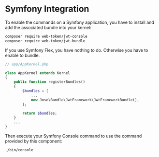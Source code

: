 Symfony Integration
===================

To enable the commands on a Symfony application, you have to install and add the associated bundle into your kernel:

```sh
composer require web-token/jwt-console
composer require web-token/jwt-bundle
```

If you use Symfony Flex, you have nothing to do. Otherwise you have to enable to bundle.

```php
// app/AppKernel.php

class AppKernel extends Kernel
{
    public function registerBundles()
    {
        $bundles = [
            ...
            new Jose\Bundle\JwtFramework\JwtFrameworkBundle(),
        ];

        return $bundles;
    }
    ...
}
```

Then execute your Symfony Console command to use the command provided by this component:

```sh
./bin/console
```
